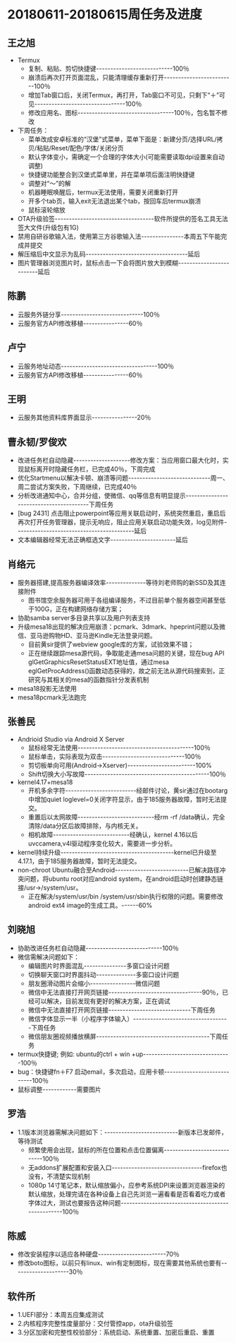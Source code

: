# 20180611-20180615周任务及进度

## 王之旭
- Termux
   - 复制、粘贴、剪切快捷键---------------------------100％
   - 崩溃后再次打开页面混乱，只能清理缓存重新打开-------------------------100％
   - 增加Tab窗口后，关闭Termux，再打开，Tab窗口不可见，只剩下“＋”可见--------------------------------100％
   - 修改应用名、图标----------------------------------100％，包名暂不修改
- 下周任务：
   - 菜单改成安卓标准的“汉堡”式菜单，菜单下面是：新建分页/选择URL/拷贝/粘贴/Reset/配色/字体/关闭分页
   - 默认字体变小，需确定一个合理的字体大小(可能需要读取dpi设置来自动调整)
   - 快捷键功能整合到汉堡式菜单里，并在菜单项后面注明快捷键
   - 调整对“～”的解
   - 机器睡眠唤醒后，termux无法使用，需要关闭重新打开
   - 开多个tab页，输入exit无法退出某个tab，按回车后termux崩溃
   - 鼠标滚轮缩放
- OTA升级验签-----------------------------------软件所提供的签名工具无法签大文件(升级包有1G)
- 禁用自研谷歌输入法，使用第三方谷歌输入法---------------本周五下午能完成并提交
- 解压缩后中文显示为乱码------------------------------------延后
- 图片管理器浏览图片时，鼠标点击一下会将图片放大到模糊-------------------------延后

## 陈鹏
- 云服务外链分享-----------------------------100％
- 云服务官方API修改移植----------------60％
   
## 卢宁
- 云服务地址动态----------------------------------100％
- 云服务官方API修改移植----------------60％

## 王明
- 云服务其他资料库界面显示----------------20％

## 曹永韧/罗俊欢
- 改进任务栏自动隐藏--------------------修改方案：当应用窗口最大化时，实现鼠标离开时隐藏任务栏，已完成40％，下周完成
- 优化Startmenu以解决卡顿、崩溃等问题-----------------------------周一、周二尝试方案失败，下周继续，已完成40％
- 分析改进通知中心，合并分组，使微信、qq等信息有明显提示----------------------------------------下周任务
- [bug 2431] 点击阻止powerpoint等应用关联启动时，系统突然重启，重启后再次打开任务管理器，提示无响应，阻止应用关联启动功能失效，log见附件------------------------------------------延后
- 文本编辑器经常无法正确框选文字-----------------------延后

## 肖络元
- 服务器搭建,提高服务器编译效率--------------等待刘老师购的新SSD及其连接附件
   - 图书馆空余服务器可用于各组编译服务，不过目前单个服务器空间甚至低于100G，正在构建网络存储方案；　
- 协助samba server多目录共享以及用户列表支持
- 升级mesa18出现的解决应用崩溃：pcmark、3dmark、hpeprint问题以及微信、亚马逊购物HD、亚马逊Kindle无法登录问题。
   - 目前黄sir提供了webview google库的方案，试验效果不错；
   - 正在继续跟踪mesa源代码，争取能走通mesa问题的关键，现在bug API glGetGraphicsResetStatusEXT地址值，通过mesa eglGetProcAddress()函数动态获得的，故之前无法从源代码搜索到，正研究与其相关的mesa的函数指针分发表机制
- mesa18投影无法使用
- mesa18pcmark无法跑完

## 张善民
- Andrioid Studio via Android X Server
   - 鼠标经常无法使用-----------------------------------------100％
   - 鼠标单击，实际表现为双击-----------------------------100％
   - 剪切板单向可用(Android->Xserver)------------------------100%
   - Shift切换大小写故障--------------------------------------------100％
- kernel4.17+mesa18
   - 开机多余字符-------------------------经邮件讨论，黄sir通过在bootarg中增加quiet loglevel=0关闭字符显示，由于185服务器故障，暂时无法提交。
   - 重置后以太网故障---------------------------经rm -rf /data确认，完全清除/data分区后故障排除，与内核无关。
   - 相机故障---------------------------经确认，kernel 4.16以后uvccamera,v4l驱动程序变化较大，需要进一步分析。
- kernel持续升级----------------------------------------kernel已升级至4.17.1，由于185服务器故障，暂时无法提交。
- non-chroot Ubuntu融合至Android--------------------------已解决路径冲突问题，将ubuntu root对应android system，在android启动时创建静态链接/usr->/system/usr。
   - 正在解决/system/usr/bin /system/usr/sbin执行权限的问题。需要修改android ext4 image的生成工具。------60%

## 刘晓旭
- 协助改进任务栏自动隐藏---------------------------100％
- 微信需解决问题如下：
  - 编辑图片时界面混乱---------------多窗口设计问题
  - 切换聊天窗口时界面抖动--------------多窗口设计问题
  - 朋友圈滑动图片会缩小----------------微信问题
  - 微信中无法直接打开网页链接---------------------------------90％，已经可以解决，目前发现有更好的解决方案，正在调试
  - 微信中无法直接打开网页链接-----------------------------下周任务
  - 微信字体显示一半（小程序字体输入）----------------------------------下周任务
  - 微信朋友圈视频播放横屏----------------------------------------下周任务
- termux快捷键; 例如: ubuntu的ctrl + win +up-------------------------------100％
- bug：快捷键fn＋F7 启动email，多次启动，应用卡顿----------------------------100％
- 鼠标调整------------需要图片

## 罗浩
- 1.1版本浏览器需解决问题如下：--------------------------新版本已发邮件，等待测试
  - 频繁使用会出现，鼠标的所在位置和点击位置偏离----------------------------100％
  - 无addons扩展配置和安装入口--------------------------------firefox也没有，不清楚实现机制
  - 1080p 14寸笔记本，默认缩放偏小，应参考系统DPI来设置浏览器渲染的默认缩放，处理完请在各种设备上自己先浏览一遍看看是否看着吃力或者字体过大，测试也要报告这种问题--------------------------------------------------100％

## 陈威
- 修改安装程序以适应各种硬盘------------------------70％
- 修改boto图标，以前只有linux、win有定制图标，现在需要其他系统也要有--------------------30％

## 软件所
- 1.UEFI部分：本周五应集成测试
- 2.内核程序完整性度量部分：交付管控app，ota升级验签
- 3.分区加密和完整性校验部分：系统启动、系统重置、加密后重启、重置
